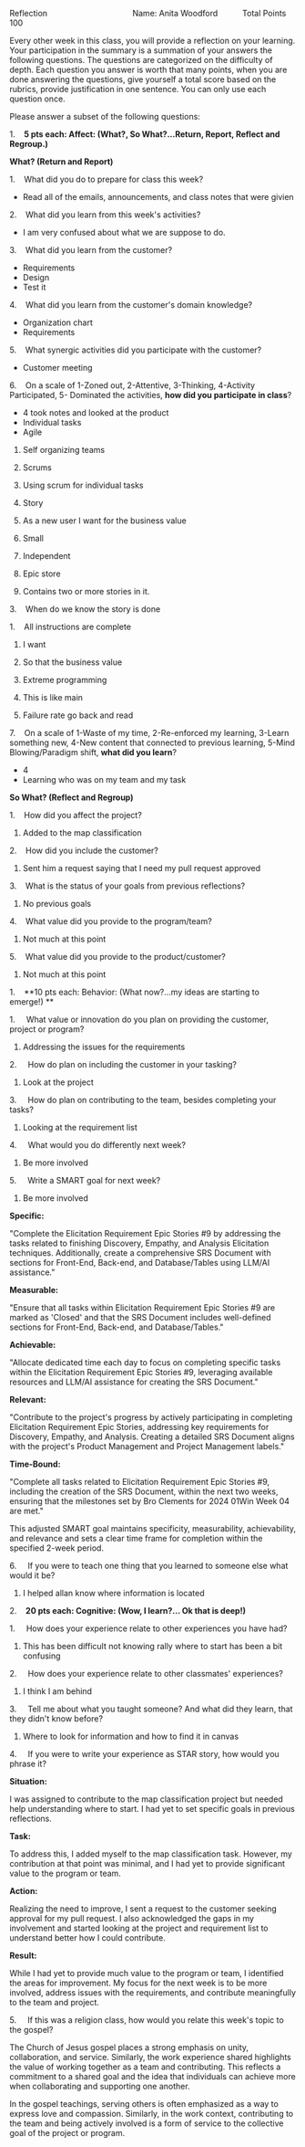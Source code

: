 Reflection                                      Name: Anita Woodford           Total Points 100

Every other week in this class, you will provide a reflection on your learning. Your participation in the summary is a summation of your answers the following questions. The questions are categorized on the difficulty of depth. Each question you answer is worth that many points, when you are done answering the questions, give yourself a total score based on the rubrics, provide justification in one sentence. You can only use each question once.

Please answer a subset of the following questions:

1.    **5 pts each: Affect: (What?, So What?...Return, Report, Reflect and Regroup.)**

**What? (Return and Report)**

1.    What did you do to prepare for class this week?

-   Read all of the emails, announcements, and class notes that were givien

2.    What did you learn from this week's activities?

-   I am very confused about what we are suppose to do. 

3.    What did you learn from the customer?

-   Requirements
-   Design 
-   Test it

4.    What did you learn from the customer's domain knowledge?

-   Organization chart
-   Requirements

5.    What synergic activities did you participate with the customer?

-   Customer meeting 

6.    On a scale of 1-Zoned out, 2-Attentive, 3-Thinking, 4-Activity Participated, 5- Dominated the activities, **how did you participate in class**?

-   4 took notes and looked at the product
-   Individual tasks 
-   Agile 

1.  Self organizing teams
2.  Scrums

1.  Using scrum for individual tasks
2.  Story 

1.  As a new user I want for the business value 

1.  Small 
2.  Independent 

1.  Epic store 
2.  Contains two or more stories in it. 

3.    When do we know the story is done

1.    All instructions are complete

1.  I want 
2.  So that the business value 

2.  Extreme programming 

1.  This is like main 
2.  Failure rate go back and read

7.    On a scale of 1-Waste of my time, 2-Re-enforced my learning, 3-Learn something new, 4-New content that connected to previous learning, 5-Mind Blowing/Paradigm shift, **what did you learn**?

-   4
-   Learning who was on my team and my task 

**So What? (Reflect and Regroup)**

1.    How did you affect the project?

1.  Added to the map classification 

2.    How did you include the customer?

1.  Sent him a request saying that I need my pull request approved

3.    What is the status of your goals from previous reflections?

1.  No previous goals

4.    What value did you provide to the program/team?

1.  Not much at this point 

5.    What value did you provide to the product/customer?

1.  Not much at this point 

1.    **10 pts each: Behavior: (What now?...my ideas are starting to emerge!) **

1.     What value or innovation do you plan on providing the customer, project or program?

1.  Addressing the issues for the requirements 

2.     How do plan on including the customer in your tasking?

1.  Look at the project 

3.     How do plan on contributing to the team, besides completing your tasks?

1.  Looking at the requirement list 

4.     What would you do differently next week?

1.  Be more involved 

5.     Write a SMART goal for next week?

1.  Be more involved 

**Specific:**

"Complete the Elicitation Requirement Epic Stories #9 by addressing the tasks related to finishing Discovery, Empathy, and Analysis Elicitation techniques. Additionally, create a comprehensive SRS Document with sections for Front-End, Back-end, and Database/Tables using LLM/AI assistance."

**Measurable:**

"Ensure that all tasks within Elicitation Requirement Epic Stories #9 are marked as 'Closed' and that the SRS Document includes well-defined sections for Front-End, Back-end, and Database/Tables."

**Achievable:**

"Allocate dedicated time each day to focus on completing specific tasks within the Elicitation Requirement Epic Stories #9, leveraging available resources and LLM/AI assistance for creating the SRS Document."

**Relevant:**

"Contribute to the project's progress by actively participating in completing Elicitation Requirement Epic Stories, addressing key requirements for Discovery, Empathy, and Analysis. Creating a detailed SRS Document aligns with the project's Product Management and Project Management labels."

**Time-Bound:**

"Complete all tasks related to Elicitation Requirement Epic Stories #9, including the creation of the SRS Document, within the next two weeks, ensuring that the milestones set by Bro Clements for 2024 01Win Week 04 are met."

This adjusted SMART goal maintains specificity, measurability, achievability, and relevance and sets a clear time frame for completion within the specified 2-week period.

6.     If you were to teach one thing that you learned to someone else what would it be?

1.  I helped allan know where information is located 

2.    **20 pts each: Cognitive: (Wow, I learn?... Ok that is deep!)**

1.     How does your experience relate to other experiences you have had?

1.  This has been difficult not knowing rally where to start has been a bit confusing 

2.     How does your experience relate to other classmates' experiences?

1.  I think I am behind 

3.     Tell me about what you taught someone? And what did they learn, that they didn't know before?

1.  Where to look for information and how to find it in canvas

4.     If you were to write your experience as STAR story, how would you phrase it?

**Situation:**

I was assigned to contribute to the map classification project but needed help understanding where to start. I had yet to set specific goals in previous reflections.

**Task:**

To address this, I added myself to the map classification task. However, my contribution at that point was minimal, and I had yet to provide significant value to the program or team.

**Action:**

Realizing the need to improve, I sent a request to the customer seeking approval for my pull request. I also acknowledged the gaps in my involvement and started looking at the project and requirement list to understand better how I could contribute.

**Result:**

While I had yet to provide much value to the program or team, I identified the areas for improvement. My focus for the next week is to be more involved, address issues with the requirements, and contribute meaningfully to the team and project.

5.     If this was a religion class, how would you relate this week's topic to the gospel?

The Church of Jesus gospel places a strong emphasis on unity, collaboration, and service. Similarly, the work experience shared highlights the value of working together as a team and contributing. This reflects a commitment to a shared goal and the idea that individuals can achieve more when collaborating and supporting one another.

In the gospel teachings, serving others is often emphasized as a way to express love and compassion. Similarly, in the work context, contributing to the team and being actively involved is a form of service to the collective goal of the project or program.